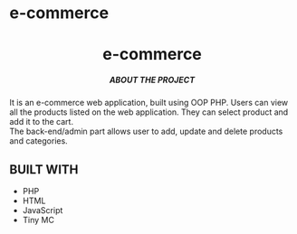 # e-commerce
<div id="top"></div>
<!--
*** It is a OOP PHP web application.
-->


<!-- PROJECT SHIELDS -->
<!--
*** I'm using markdown "reference style" links for readability.
*** Reference links are enclosed in brackets [ ] instead of parentheses ( ).
*** https://www.markdownguide.org/basic-syntax/#reference-style-links
-->

<div align="center">
    <h1> e-commerce</h1>
    <h5>ABOUT THE PROJECT</h2>
    <a href="https://github.com/saralimbu2017/e-commerce"></a>
 </div>
 
 <div>
    <p text-align="justify">
        It is an e-commerce  web application,  built using OOP PHP. Users can view all the products listed on the web application. They can select product and add it to the cart.</br>
       The back-end/admin part allows user to add, update and delete products and  categories.  </p>
       
   
</div>

<!--Technologies Used-->
## BUILT WITH
- PHP
- HTML
- JavaScript
- Tiny MC